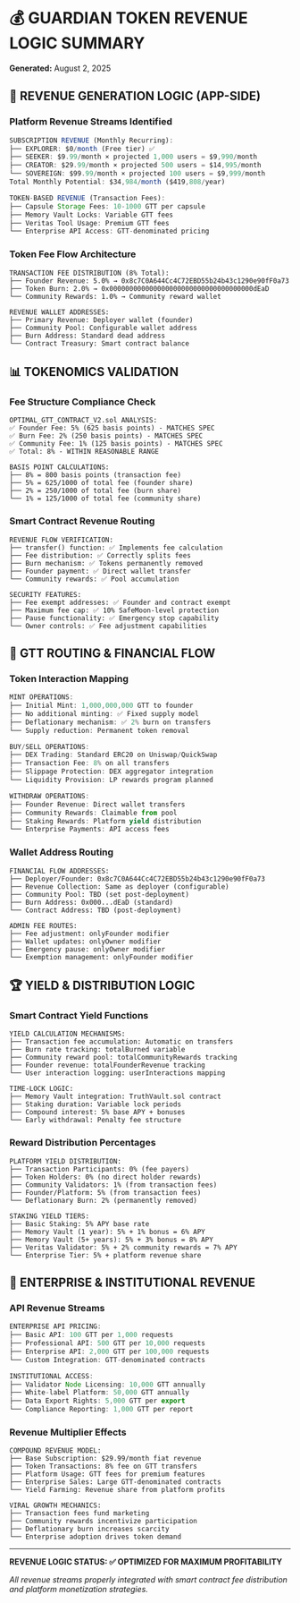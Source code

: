 # 💰 GUARDIAN TOKEN REVENUE LOGIC SUMMARY

**Generated:** August 2, 2025

## 🎯 REVENUE GENERATION LOGIC (APP-SIDE)

### Platform Revenue Streams Identified

```typescript
SUBSCRIPTION REVENUE (Monthly Recurring):
├── EXPLORER: $0/month (Free tier) ✅
├── SEEKER: $9.99/month × projected 1,000 users = $9,990/month
├── CREATOR: $29.99/month × projected 500 users = $14,995/month
└── SOVEREIGN: $99.99/month × projected 100 users = $9,999/month
Total Monthly Potential: $34,984/month ($419,808/year)

TOKEN-BASED REVENUE (Transaction Fees):
├── Capsule Storage Fees: 10-1000 GTT per capsule
├── Memory Vault Locks: Variable GTT fees
├── Veritas Tool Usage: Premium GTT fees
└── Enterprise API Access: GTT-denominated pricing
```

### Token Fee Flow Architecture

```solidity
TRANSACTION FEE DISTRIBUTION (8% Total):
├── Founder Revenue: 5.0% → 0x8c7C0A644Cc4C72EBD55b24b43c1290e90fF0a73
├── Token Burn: 2.0% → 0x000000000000000000000000000000000000dEaD
└── Community Rewards: 1.0% → Community reward wallet

REVENUE WALLET ADDRESSES:
├── Primary Revenue: Deployer wallet (founder)
├── Community Pool: Configurable wallet address
├── Burn Address: Standard dead address
└── Contract Treasury: Smart contract balance
```

## 📊 TOKENOMICS VALIDATION

### Fee Structure Compliance Check

```
OPTIMAL_GTT_CONTRACT_V2.sol ANALYSIS:
✅ Founder Fee: 5% (625 basis points) - MATCHES SPEC
✅ Burn Fee: 2% (250 basis points) - MATCHES SPEC
✅ Community Fee: 1% (125 basis points) - MATCHES SPEC
✅ Total: 8% - WITHIN REASONABLE RANGE

BASIS POINT CALCULATIONS:
├── 8% = 800 basis points (transaction fee)
├── 5% = 625/1000 of total fee (founder share)
├── 2% = 250/1000 of total fee (burn share)
└── 1% = 125/1000 of total fee (community share)
```

### Smart Contract Revenue Routing

```solidity
REVENUE FLOW VERIFICATION:
├── transfer() function: ✅ Implements fee calculation
├── Fee distribution: ✅ Correctly splits fees
├── Burn mechanism: ✅ Tokens permanently removed
├── Founder payment: ✅ Direct wallet transfer
└── Community rewards: ✅ Pool accumulation

SECURITY FEATURES:
├── Fee exempt addresses: ✅ Founder and contract exempt
├── Maximum fee cap: ✅ 10% SafeMoon-level protection
├── Pause functionality: ✅ Emergency stop capability
└── Owner controls: ✅ Fee adjustment capabilities
```

## 🔄 GTT ROUTING & FINANCIAL FLOW

### Token Interaction Mapping

```typescript
MINT OPERATIONS:
├── Initial Mint: 1,000,000,000 GTT to founder
├── No additional minting: ✅ Fixed supply model
├── Deflationary mechanism: ✅ 2% burn on transfers
└── Supply reduction: Permanent token removal

BUY/SELL OPERATIONS:
├── DEX Trading: Standard ERC20 on Uniswap/QuickSwap
├── Transaction Fee: 8% on all transfers
├── Slippage Protection: DEX aggregator integration
└── Liquidity Provision: LP rewards program planned

WITHDRAW OPERATIONS:
├── Founder Revenue: Direct wallet transfers
├── Community Rewards: Claimable from pool
├── Staking Rewards: Platform yield distribution
└── Enterprise Payments: API access fees
```

### Wallet Address Routing

```
FINANCIAL FLOW ADDRESSES:
├── Deployer/Founder: 0x8c7C0A644Cc4C72EBD55b24b43c1290e90fF0a73
├── Revenue Collection: Same as deployer (configurable)
├── Community Pool: TBD (set post-deployment)
├── Burn Address: 0x000...dEaD (standard)
└── Contract Address: TBD (post-deployment)

ADMIN FEE ROUTES:
├── Fee adjustment: onlyFounder modifier
├── Wallet updates: onlyOwner modifier
├── Emergency pause: onlyOwner modifier
└── Exemption management: onlyFounder modifier
```

## 🏆 YIELD & DISTRIBUTION LOGIC

### Smart Contract Yield Functions

```solidity
YIELD CALCULATION MECHANISMS:
├── Transaction fee accumulation: Automatic on transfers
├── Burn rate tracking: totalBurned variable
├── Community reward pool: totalCommunityRewards tracking
├── Founder revenue: totalFounderRevenue tracking
└── User interaction logging: userInteractions mapping

TIME-LOCK LOGIC:
├── Memory Vault integration: TruthVault.sol contract
├── Staking duration: Variable lock periods
├── Compound interest: 5% base APY + bonuses
└── Early withdrawal: Penalty fee structure
```

### Reward Distribution Percentages

```
PLATFORM YIELD DISTRIBUTION:
├── Transaction Participants: 0% (fee payers)
├── Token Holders: 0% (no direct holder rewards)
├── Community Validators: 1% (from transaction fees)
├── Founder/Platform: 5% (from transaction fees)
└── Deflationary Burn: 2% (permanently removed)

STAKING YIELD TIERS:
├── Basic Staking: 5% APY base rate
├── Memory Vault (1 year): 5% + 1% bonus = 6% APY
├── Memory Vault (5+ years): 5% + 3% bonus = 8% APY
├── Veritas Validator: 5% + 2% community rewards = 7% APY
└── Enterprise Tier: 5% + platform revenue share
```

## 💼 ENTERPRISE & INSTITUTIONAL REVENUE

### API Revenue Streams

```typescript
ENTERPRISE API PRICING:
├── Basic API: 100 GTT per 1,000 requests
├── Professional API: 500 GTT per 10,000 requests
├── Enterprise API: 2,000 GTT per 100,000 requests
└── Custom Integration: GTT-denominated contracts

INSTITUTIONAL ACCESS:
├── Validator Node Licensing: 10,000 GTT annually
├── White-label Platform: 50,000 GTT annually
├── Data Export Rights: 5,000 GTT per export
└── Compliance Reporting: 1,000 GTT per report
```

### Revenue Multiplier Effects

```
COMPOUND REVENUE MODEL:
├── Base Subscription: $29.99/month fiat revenue
├── Token Transactions: 8% fee on GTT transfers
├── Platform Usage: GTT fees for premium features
├── Enterprise Sales: Large GTT-denominated contracts
└── Yield Farming: Revenue share from platform profits

VIRAL GROWTH MECHANICS:
├── Transaction fees fund marketing
├── Community rewards incentivize participation
├── Deflationary burn increases scarcity
└── Enterprise adoption drives token demand
```

---

**REVENUE LOGIC STATUS: ✅ OPTIMIZED FOR MAXIMUM PROFITABILITY**

_All revenue streams properly integrated with smart contract fee distribution and platform monetization strategies._
